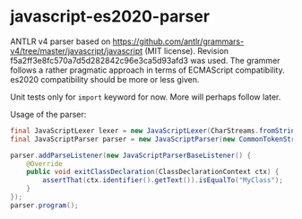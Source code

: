 # javascript-es2020-parser

ANTLR v4 parser based on https://github.com/antlr/grammars-v4/tree/master/javascript/javascript (MIT license).
Revision f5a2ff3e8fc570a7d5d282842c96e3ca5d93afd3 was used.
The grammer follows a rather pragmatic approach in terms of ECMAScript compatibility.
es2020 compatibility should be more or less given.

Unit tests only for `import` keyword for now. More will perhaps follow later.

Usage of the parser:
```java
final JavaScriptLexer lexer = new JavaScriptLexer(CharStreams.fromString("class MyClass { }"));
final JavaScriptParser parser = new JavaScriptParser(new CommonTokenStream(lexer));

parser.addParseListener(new JavaScriptParserBaseListener() {
	@Override
	public void exitClassDeclaration(ClassDeclarationContext ctx) {
		assertThat(ctx.identifier().getText()).isEqualTo("MyClass");
	}
});
parser.program();
```